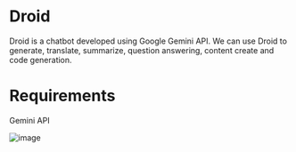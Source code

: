 # Droid

Droid is a chatbot developed using Google Gemini API. We can use Droid to generate, translate, summarize, question answering, content create and code generation.

# Requirements
Gemini API

![image](https://github.com/ellow0rld/Chatbot/assets/116413038/d010c2fb-90d3-4d12-84f2-0c5882975eea)
